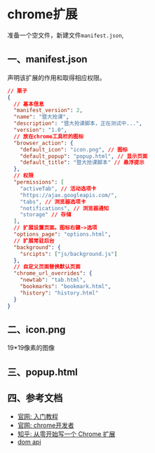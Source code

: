 <!-- 2017/8/4 -->

# chrome扩展

准备一个空文件，新建文件`manifest.json`,

## 一、manifest.json

声明该扩展的作用和取得相应权限。

```json
// 栗子
{
  // 基本信息
  "manifest_version": 2,
  "name": "暨大抢课",
  "description": "暨大抢课脚本，正在测试中...",
  "version": "1.0",
  // 放在chrome工具栏的图标
  "browser_action": {
    "default_icon": "icon.png", // 图标
    "default_popup": "popup.html", // 显示页面
    "default_title": "暨大抢课脚本" // 悬浮提示
  },
  // 权限
  "permissions": [
    "activeTab", // 活动选项卡
    "https://ajax.googleapis.com/",
    "tabs", // 浏览器选项卡
    "notifications", // 浏览器通知
    "storage" // 存储
  ],
  // 扩展设置页面。图标右键->选项
  "options_page": "options.html",
  // 扩展常驻后台
  "background": {
    "srcipts": ["js/background.js"]
  },
  // 自定义页面替换默认页面
  "chrome_url_overrides": {
    "newtab": "tab.html",
    "bookmarks": "bookmark.html",
    "history": "history.html"
  }
}
```

## 二、icon.png

19*19像素的图像

## 三、popup.html

## 四、参考文档

- [官网: 入门教程](https://developer.chrome.com/extensions/getstarted)</br>
- [官网: chrome开发者](https://developer.chrome.com/extensions)</br>
- [知乎: 从零开始写一个 Chrome 扩展](https://www.zhihu.com/question/20179805)</br>
- [dom api](https://www.w3schools.com/jsref/dom_obj_document.asp)</br>
